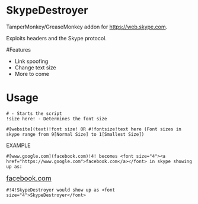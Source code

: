 # SkypeDestroyer
TamperMonkey/GreaseMonkey addon for https://web.skype.com.

Exploits headers and the Skype protocol.

#Features

- Link spoofing
- Change text size
- More to come

# Usage

```
# - Starts the script
!size here! - Determines the font size

#[website](text)!font size! OR #!fontsize!text here (Font sizes in skype range from 9[Normal Size] to 1[Smallest Size])
```

EXAMPLE

```
#[www.google.com](facebook.com)!4! becomes <font size="4"><a href="https://www.google.com">facebook.com</a></font> in skype showing up as:
```
<font size="4"><a href="https://www.google.com">facebook.com</a></font>

```
#!4!SkypeDestroyer would show up as <font size="4">SkypeDestroyer</font>
```


